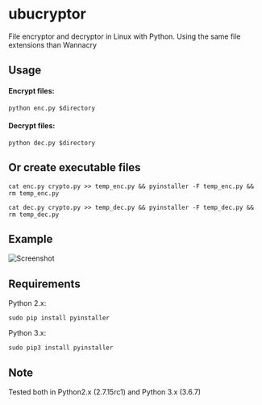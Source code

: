 # ubucryptor
File encryptor and decryptor in Linux with Python. Using the same file extensions than Wannacry

## Usage

#### Encrypt files:

```
python enc.py $directory
```

#### Decrypt files:

```
python dec.py $directory
```

## Or create executable files

```
cat enc.py crypto.py >> temp_enc.py && pyinstaller -F temp_enc.py && rm temp_enc.py

cat dec.py crypto.py >> temp_dec.py && pyinstaller -F temp_dec.py && rm temp_dec.py
```

## Example

![Screenshot](https://i.imgur.com/undefined.png)


## Requirements

Python 2.x:

```
sudo pip install pyinstaller
```

Python 3.x:

```
sudo pip3 install pyinstaller
```

## Note

Tested both in Python2.x (2.7.15rc1) and Python 3.x (3.6.7)